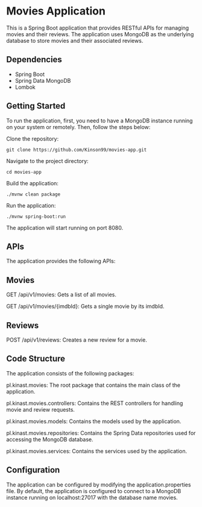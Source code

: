 # Movies Application
This is a Spring Boot application that provides RESTful APIs for managing movies and their reviews. The application uses MongoDB as the underlying database to store movies and their associated reviews.

## Dependencies

* Spring Boot
* Spring Data MongoDB
* Lombok

## Getting Started
To run the application, first, you need to have a MongoDB instance running on your system or remotely. Then, follow the steps below:

Clone the repository:
```
git clone https://github.com/Kinson99/movies-app.git
```
Navigate to the project directory:
```
cd movies-app
```
Build the application:
```
./mvnw clean package
```
Run the application:
```
./mvnw spring-boot:run
```

The application will start running on port 8080.

## APIs

The application provides the following APIs:

## Movies
GET /api/v1/movies: Gets a list of all movies.

GET /api/v1/movies/{imdbId}: Gets a single movie by its imdbId.

## Reviews

POST /api/v1/reviews: Creates a new review for a movie.

## Code Structure

The application consists of the following packages:


pl.kinast.movies: The root package that contains the main class of the application.

pl.kinast.movies.controllers: Contains the REST controllers for handling movie and review requests.

pl.kinast.movies.models: Contains the models used by the application.

pl.kinast.movies.repositories: Contains the Spring Data repositories used for accessing the MongoDB database.

pl.kinast.movies.services: Contains the services used by the application.

## Configuration

The application can be configured by modifying the application.properties file. By default, the application is configured to connect to a MongoDB instance running on localhost:27017 with the database name movies.

